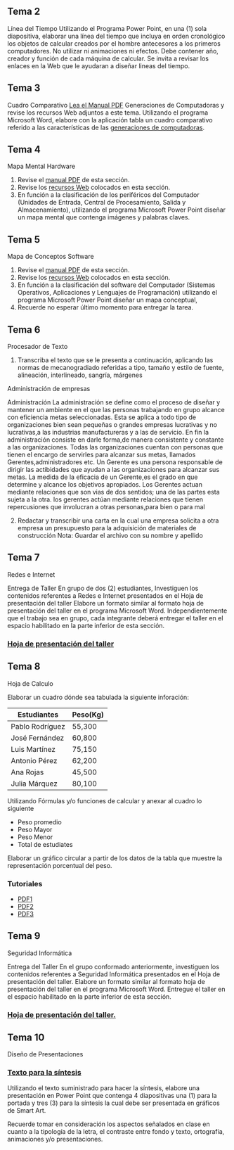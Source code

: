 ## Tema 2

Línea del Tiempo
Utilizando el Programa Power Point, en una (1) sola diapositiva, elaborar una línea del tiempo que incluya en orden cronológico los objetos de calcular creados por el hombre antecesores a los primeros computadores.
No utilizar ni animaciones ni efectos.
Debe contener año, creador y función de cada máquina de calcular.
Se invita a revisar los enlaces en la Web que le ayudaran a diseñar lineas del tiempo.


## Tema 3

Cuadro Comparativo
[Lea el Manual PDF](https://github.com/alingerth/Trimestre-2-Tarea/raw/master/Recursos/Tema%203/Generaciones%20%20del%20Computador%20Mayo%202015.pdf) Generaciones de Computadoras y revise los recursos Web adjuntos a este tema.
Utilizando el programa Microsoft Word, elabore con la aplicación tabla  un cuadro comparativo referido a las características de las [generaciones de computadoras](https://github.com/alingerth/Trimestre-2-Tarea/blob/master/Recursos/Tema%203/Generaciones%20de%20Computadoras.md).

## Tema 4

Mapa Mental Hardware
1. Revise el [manual PDF](https://github.com/alingerth/Trimestre-2-Tarea/raw/master/Recursos/Tema%204/Hardware%20.pdf) de esta sección.
2. Revise los [recursos Web](https://www.profesionalreview.com/hardware/) colocados en esta sección.
3. En función a la clasificación de los periféricos del Computador (Unidades de Entrada, Central de Procesamiento, Salida y Almacenamiento), utilizando el programa Microsoft Power Point diseñar un mapa mental que contenga imágenes y palabras claves.

## Tema 5

Mapa de Conceptos Software
1. Revise el [manual PDF](https://github.com/alingerth/Trimestre-2-Tarea/raw/master/Recursos/Tema%205/Sofwtare.pdf) de esta sección.
2. Revise los [recursos Web](https://github.com/alingerth/Trimestre-2-Tarea/blob/master/Recursos/Tema%205/Software.md) colocados en esta sección.
3. En función a la clasificación del software  del Computador (Sistemas Operativos, Aplicaciones y Lenguajes de Programación) utilizando el programa Microsoft Power Point diseñar un mapa conceptual,
4. Recuerde no esperar último momento para entregar la tarea.

## Tema 6

Procesador de Texto
1. Transcriba el texto que se le presenta a continuación, aplicando las normas de mecanogradiado referidas a tipo, tamaño y estilo de fuente, alineación, interlineado, sangría, márgenes

Administración de empresas

Administración
La administración se define como el proceso de diseñar y mantener un ambiente en el que las personas trabajando en grupo alcance con eficiencia metas seleccionadas. Esta se aplica a todo tipo de organizaciones bien sean pequeñas o grandes empresas lucrativas y no lucrativas,a las industrias manufactureras y a las de servicio.
En fin la administración consiste en darle forma,de manera consistente y constante a las organizaciones. Todas las organizaciones cuentan con personas que tienen el encargo de servirles para alcanzar sus metas, llamados Gerentes,administradores etc.
Un Gerente es una persona responsable de dirigir las actibidades que ayudan a las organizaciones para alcanzar sus metas. La medida de la eficacia de un Gerente,es el grado en que determine y alcance los objetivos apropiados.
Los Gerentes actuan mediante relaciones que son vias de dos sentidos; una de las partes esta sujeta a la otra.
los gerentes actúan mediante relaciones que tienen repercusiones que involucran a otras personas,para bien o para mal 

2. Redactar y transcribir una carta en la cual una empresa solicita a otra empresa un presupuesto para la adquisición de materiales de construcción
Nota: Guardar el archivo con su nombre y apellido

## Tema 7

Redes e Internet

Entrega de Taller
En grupo de dos (2) estudiantes, Investiguen los contenidos referentes a Redes e Internet presentados en el Hoja de presentación del taller
Elabore un formato similar al formato hoja de presentación del taller en el programa Microsoft Word.
Independientemente que el trabajo sea en grupo, cada integrante deberá entregar el taller en el espacio habilitado en la parte inferior de esta sección.
### [Hoja de presentación del taller](https://github.com/alingerth/Trimestre-2-Tarea/raw/master/Recursos/Tema%207/hoja%20de%20presentaci%C3%B3n%20taller%20redes%20e%20internet.pdf)

## Tema 8

Hoja de Calculo

Elaborar un cuadro dónde sea tabulada la siguiente inforación:

Estudiantes  |  Peso(Kg) 
------------ | -------------
Pablo Rodríguez  |   55,300 
José Fernández   |   60,800 
Luis Martínez    |   75,150 
Antonio Pérez    |   62,200 
Ana Rojas        |   45,500
Julia Márquez    |   80,100

Utilizando Fórmulas y/o funciones de calcular y anexar al cuadro lo siguiente

- Peso promedio
- Peso Mayor
- Peso Menor
- Total de estudiates

Elaborar un gráfico circular a partir de los datos de la tabla que muestre la representación porcentual del peso.

### Tutoriales
- [PDF1](https://github.com/alingerth/Trimestre-2-Tarea/raw/master/Recursos/Tema%208/Excel%201.pdf)
- [PDF2](https://github.com/alingerth/Trimestre-2-Tarea/raw/master/Recursos/Tema%208/Excel%202.pdf)
- [PDF3](https://github.com/alingerth/Trimestre-2-Tarea/raw/master/Recursos/Tema%208/Excel%203.pdf)

## Tema 9

Seguridad Informática

Entrega del Taller
En el  grupo conformado anteriormente, investiguen los contenidos referentes a Seguridad Informática presentados en el Hoja de presentación del taller.
Elabore un formato similar al formato hoja de presentación del taller en el programa Microsoft Word.
Entregue el taller en el espacio habilitado en la parte inferior de esta sección.
### [Hoja de presentación del taller.](https://github.com/alingerth/Trimestre-2-Tarea/raw/master/Recursos/Tema%209/Taller%20Seguridad%20Inform%C3%A1tica.pdf)

## Tema 10

Diseño de Presentaciones
### [Texto para la síntesis](https://github.com/alingerth/Trimestre-2-Tarea/blob/master/Recursos/Tema%2010/Texto%20para%20hacer%20s%C3%ADntesis.md)
Utilizando el texto suministrado para hacer la síntesis, elabore una presentación en Power Point que contenga 4 diapositivas una (1) para la portada y tres (3) para la síntesis la cual debe ser presentada en gráficos de Smart Art.

Recuerde tomar en consideración los aspectos señalados en clase en cuanto a la tipología de la letra, el contraste entre fondo y texto, ortografía, animaciones y/o presentaciones.

